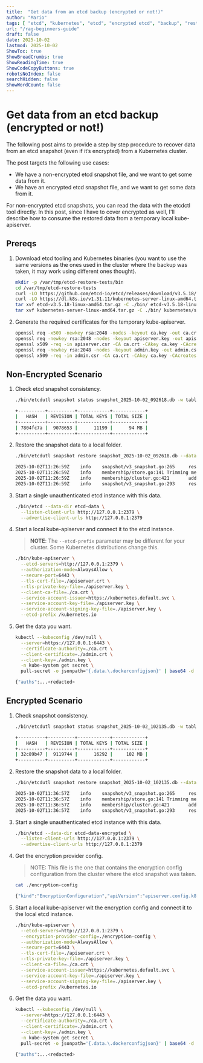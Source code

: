 ```yaml
---
title:  "Get data from an etcd backup (encrypted or not!)"
author: "Mario"
tags: [ "etcd", "kubernetes", "etcd", "encrypted etcd", "backup", "restore" ]
url: "/rag-beginners-guide"
draft: false
date: 2025-10-02
lastmod: 2025-10-02
ShowToc: true
ShowBreadCrumbs: true
ShowReadingTime: true
ShowCodeCopyButtons: true
robotsNoIndex: false
searchHidden: false
ShowWordCount: false
---
```


# Get data from an etcd backup (encrypted or not!)

The following post aims to provide a step by step procedure to recover data from an etcd snapshot (even if it’s encrypted) from a Kubernetes cluster.

The post targets the following use cases:

- We have a non-encrypted etcd snapshot file, and we want to get some data from it.
- We have an encrypted etcd snapshot file, and we want to get some data from it.

For non-encrypted etcd snapshots, you can read the data with the etcdctl tool directly. In this post, since I have to cover encrypted as well, I'll describe how to consume the restored data from a temporary local kube-apiserver.

## Prereqs

1. Download etcd tooling and Kubernetes binaries (you want to use the same versions as the ones used in the cluster where the backup was taken, it may work using different ones thought).

    ~~~sh
    mkdir -p /var/tmp/etcd-restore-tests/bin
    cd /var/tmp/etcd-restore-tests
    curl -LO https://github.com/etcd-io/etcd/releases/download/v3.5.18/etcd-v3.5.18-linux-amd64.tar.gz
    curl -LO https://dl.k8s.io/v1.31.11/kubernetes-server-linux-amd64.tar.gz
    tar xvf etcd-v3.5.18-linux-amd64.tar.gz -C ./bin/ etcd-v3.5.18-linux-amd64/etcd etcd-v3.5.18-linux-amd64/etcdutl --transform='s|.*/||'
    tar xvf kubernetes-server-linux-amd64.tar.gz -C ./bin/ kubernetes/server/bin/kube-apiserver --transform='s|.*/||'
    ~~~

2. Generate the required certificates for the temporary kube-apiserver.

    ~~~sh
    openssl req -x509 -newkey rsa:2048 -nodes -keyout ca.key -out ca.crt -subj "/CN=etcd-ca" -days 3650
    openssl req -newkey rsa:2048 -nodes -keyout apiserver.key -out apiserver.csr -subj "/CN=127.0.0.1"
    openssl x509 -req -in apiserver.csr -CA ca.crt -CAkey ca.key -CAcreateserial -out apiserver.crt -days 3650 -extensions v3_req -extfile <(printf "[v3_req]\nsubjectAltName=IP:127.0.0.1,DNS:localhost")
    openssl req -newkey rsa:2048 -nodes -keyout admin.key -out admin.csr -subj "/CN=admin/O=system:masters"
    openssl x509 -req -in admin.csr -CA ca.crt -CAkey ca.key -CAcreateserial -out admin.crt -days 3650
    ~~~

## Non-Encrypted Scenario

1. Check etcd snapshot consistency.

    ~~~sh
    ./bin/etcdutl snapshot status snapshot_2025-10-02_092618.db -w table

    +----------+----------+------------+------------+
    |   HASH   | REVISION | TOTAL KEYS | TOTAL SIZE |
    +----------+----------+------------+------------+
    | 7804fc7a |  9078653 |      11199 |      94 MB |
    +----------+----------+------------+------------+
    ~~~

2. Restore the snapshot data to a local folder.

    ~~~sh
    ./bin/etcdutl snapshot restore snapshot_2025-10-02_092618.db --data-dir etcd-data

    2025-10-02T11:26:59Z    info    snapshot/v3_snapshot.go:265     restoring snapshot      {"path": "snapshot_2025-10-02_092618.db", "wal-dir": "etcd-data/member/wal", "data-dir": "etcd-data", "snap-dir": "etcd-data/member/snap", "initial-memory-map-size": 10737418240}
    2025-10-02T11:26:59Z    info    membership/store.go:141 Trimming membership information from the backend...
    2025-10-02T11:26:59Z    info    membership/cluster.go:421       added member    {"cluster-id": "cdf818194e3a8c32", "local-member-id": "0", "added-peer-id": "8e9e05c52164694d", "added-peer-peer-urls": ["http://localhost:2380"]}
    2025-10-02T11:26:59Z    info    snapshot/v3_snapshot.go:293     restored snapshot       {"path": "snapshot_2025-10-02_092618.db", "wal-dir": "etcd-data/member/wal", "data-dir": "etcd-data", "snap-dir": "etcd-data/member/snap", "initial-memory-map-size": 10737418240}
    ~~~

3. Start a single unauthenticated etcd instance with this data.

    ~~~sh
    ./bin/etcd --data-dir etcd-data \
      --listen-client-urls http://127.0.0.1:2379 \
      --advertise-client-urls http://127.0.0.1:2379
    ~~~

4. Start a local kube-apiserver and connect it to the etcd instance.

    > **NOTE**: The `--etcd-prefix` parameter may be different for your cluster. Some Kubernetes distributions change this.

    ~~~sh
    ./bin/kube-apiserver \
      --etcd-servers=http://127.0.0.1:2379 \
      --authorization-mode=AlwaysAllow \
      --secure-port=6443 \
      --tls-cert-file=./apiserver.crt \
      --tls-private-key-file=./apiserver.key \
      --client-ca-file=./ca.crt \
      --service-account-issuer=https://kubernetes.default.svc \
      --service-account-key-file=./apiserver.key \
      --service-account-signing-key-file=./apiserver.key \
      --etcd-prefix /kubernetes.io
    ~~~

5. Get the data you want.

    ~~~sh
    kubectl --kubeconfig /dev/null \
      --server=https://127.0.0.1:6443 \
      --certificate-authority=./ca.crt \
      --client-certificate=./admin.crt \
      --client-key=./admin.key \
      -n kube-system get secret \
      pull-secret -o jsonpath='{.data.\.dockerconfigjson}' | base64 -d

    {"auths":...<redacted>
    ~~~

## Encrypted Scenario

1. Check snapshot consistency.

    ~~~sh
    ./bin/etcdutl snapshot status snapshot_2025-10-02_102135.db -w table

    +----------+----------+------------+------------+
    |   HASH   | REVISION | TOTAL KEYS | TOTAL SIZE |
    +----------+----------+------------+------------+
    | 32c89b47 |  9119744 |      16292 |     102 MB |
    +----------+----------+------------+------------+
    ~~~

2. Restore the snapshot data to a local folder.

    ~~~sh
    ./bin/etcdutl snapshot restore snapshot_2025-10-02_102135.db --data-dir etcd-data-encrypted

    2025-10-02T11:36:57Z    info    snapshot/v3_snapshot.go:265     restoring snapshot      {"path": "snapshot_2025-10-02_102135.db", "wal-dir": "etcd-data-encrypted/member/wal", "data-dir": "etcd-data-encrypted", "snap-dir": "etcd-data-encrypted/member/snap", "initial-memory-map-size": 10737418240}
    2025-10-02T11:36:57Z    info    membership/store.go:141 Trimming membership information from the backend...
    2025-10-02T11:36:57Z    info    membership/cluster.go:421       added member    {"cluster-id": "cdf818194e3a8c32", "local-member-id": "0", "added-peer-id": "8e9e05c52164694d", "added-peer-peer-urls": ["http://localhost:2380"]}
    2025-10-02T11:36:57Z    info    snapshot/v3_snapshot.go:293     restored snapshot       {"path": "snapshot_2025-10-02_102135.db", "wal-dir": "etcd-data-encrypted/member/wal", "data-dir": "etcd-data-encrypted", "snap-dir": "etcd-data-encrypted/member/snap", "initial-memory-map-size": 10737418240}
    ~~~

3. Start a single unauthenticated etcd instance with this data.

    ~~~sh
    ./bin/etcd --data-dir etcd-data-encrypted \
      --listen-client-urls http://127.0.0.1:2379 \
      --advertise-client-urls http://127.0.0.1:2379
    ~~~

4. Get the encryption provider config.

    > NOTE: This file is the one that contains the encryption config configuration from the cluster where the etcd snapshot was taken.

    ~~~sh
    cat ./encryption-config

    {"kind":"EncryptionConfiguration","apiVersion":"apiserver.config.k8s.io/v1","resources":[{"resources":["configmaps"],"providers":[{"aesgcm":{"keys":[{"name":"1","secret":"sTD5PvlTrSwtq1O5PSHEuQdggYYXmyNhnjTtJbHZsP0="}]}},{"identity":{}}]},{"resources":["secrets"],"providers":[{"aesgcm":{"keys":[{"name":"1","secret":"sTD5PvlTrSwtq1O5PSHEuQdggYYXmyNhnjTtJbHZsP0="}]}},{"identity":{}}]}]}
    ~~~

5. Start a local kube-apiserver wit the encryption config and connect it to the local etcd instance.

    ~~~sh
    ./bin/kube-apiserver \
      --etcd-servers=http://127.0.0.1:2379 \
      --encryption-provider-config=./encryption-config \
      --authorization-mode=AlwaysAllow \
      --secure-port=6443 \
      --tls-cert-file=./apiserver.crt \
      --tls-private-key-file=./apiserver.key \
      --client-ca-file=./ca.crt \
      --service-account-issuer=https://kubernetes.default.svc \
      --service-account-key-file=./apiserver.key \
      --service-account-signing-key-file=./apiserver.key \
      --etcd-prefix /kubernetes.io
    ~~~

6. Get the data you want.

    ~~~sh
    kubectl --kubeconfig /dev/null \
      --server=https://127.0.0.1:6443 \
      --certificate-authority=./ca.crt \
      --client-certificate=./admin.crt \
      --client-key=./admin.key \
      -n kube-system get secret \
      pull-secret -o jsonpath='{.data.\.dockerconfigjson}' | base64 -d

    {"auths":...<redacted>
    ~~~
